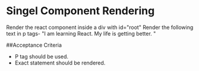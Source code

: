 # Singel Component Rendering
Render the react component inside a div with id="root"
Render the following text in p tags- "I am learning React. My life is getting better. "

##Acceptance Criteria
- P tag should be used.
- Exact statement should be rendered.
